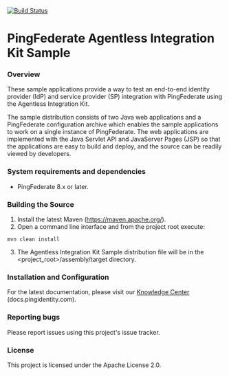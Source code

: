 [![Build Status](https://travis-ci.org/pingidentity/pf-agentless-ik-sample-java.svg?branch=master)](https://travis-ci.org/pingidentity/pf-agentless-ik-sample-java)

PingFederate Agentless Integration Kit Sample
======================================================

### Overview

These sample applications provide a way to test an end-to-end identity provider (IdP) and service provider (SP) integration with PingFederate using the Agentless Integration Kit.

The sample distribution consists of two Java web applications and a PingFederate configuration archive which enables the sample applications to work on a single instance of PingFederate. The web applications are implemented with the Java Servlet API and JavaServer Pages (JSP) so that the applications are easy to build and deploy, and the source can be readily viewed by developers.

### System requirements and dependencies

* PingFederate 8.x or later.

### Building the Source

1. Install the latest Maven (https://maven.apache.org/).
2. Open a command line interface and from the project root execute:
```
mvn clean install
```
3. The Agentless Integration Kit Sample distribution file will be in the <project_root>/assembly/target directory.

### Installation and Configuration

For the latest documentation, please visit our [Knowledge Center](https://docs.pingidentity.com/) (docs.pingidentity.com).

### Reporting bugs

Please report issues using this project's issue tracker.

### License

This project is licensed under the Apache License 2.0.
